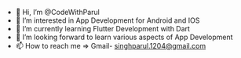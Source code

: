 - 👋 Hi, I’m @CodeWithParul
- 👀 I’m interested in App Development for Android and IOS
- 🌱 I’m currently learning Flutter Development with Dart
- 💞️ I’m looking forward to learn various aspects of App Development  
- 📫 How to reach me => Gmail- singhparul.1204@gmail.com

<!---
CodeWithParul/CodeWithParul is a ✨ special ✨ repository because its `README.md` (this file) appears on your GitHub profile.
You can click the Preview link to take a look at your changes.
--->
